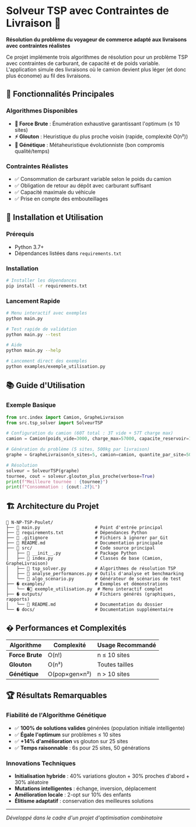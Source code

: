 # Solveur TSP avec Contraintes de Livraison 🚚

**Résolution du problème du voyageur de commerce adapté aux livraisons avec contraintes réalistes**

Ce projet implémente trois algorithmes de résolution pour un problème TSP avec contraintes de carburant, de capacité et de poids variable. L'application simule des livraisons où le camion devient plus léger (et donc plus économe) au fil des livraisons.

## 🎯 **Fonctionnalités Principales**

### **Algorithmes Disponibles**
- **🔬 Force Brute** : Énumération exhaustive garantissant l'optimum (≤ 10 sites)
- **⚡ Glouton** : Heuristique du plus proche voisin (rapide, complexité O(n²))
- **🧬 Génétique** : Métaheuristique évolutionniste (bon compromis qualité/temps)

### **Contraintes Réalistes**
- ✅ Consommation de carburant variable selon le poids du camion
- ✅ Obligation de retour au dépôt avec carburant suffisant
- ✅ Capacité maximale du véhicule
- ✅ Prise en compte des embouteillages

## 🚀 **Installation et Utilisation**

### **Prérequis**
- Python 3.7+
- Dépendances listées dans `requirements.txt`

### **Installation**
```bash
# Installer les dépendances
pip install -r requirements.txt
```

### **Lancement Rapide**
```bash
# Menu interactif avec exemples
python main.py

# Test rapide de validation
python main.py --test

# Aide
python main.py --help

# Lancement direct des exemples
python examples/exemple_utilisation.py
```

## 📚 **Guide d'Utilisation**

### **Exemple Basique**
```python
from src.index import Camion, GrapheLivraison
from src.tsp_solver import SolveurTSP

# Configuration du camion (60T total : 3T vide + 57T charge max)
camion = Camion(poids_vide=3000, charge_max=57000, capacite_reservoir=1000)

# Génération du problème (5 sites, 500kg par livraison)
graphe = GrapheLivraison(n_sites=5, camion=camion, quantite_par_site=500)

# Résolution
solveur = SolveurTSP(graphe)
tournee, cout = solveur.glouton_plus_proche(verbose=True)
print(f"Meilleure tournée : {tournee}")
print(f"Consommation : {cout:.2f}L")
```

## 🏗️ **Architecture du Projet**

```
📁 N-NP-TSP-Poulet/
├── 📄 main.py                     # Point d'entrée principal
├── 📄 requirements.txt            # Dépendances Python
├── 📄 .gitignore                  # Fichiers à ignorer par Git
├── 📄 README.md                   # Documentation principale
├── 📁 src/                        # Code source principal
│   ├── 📄 __init__.py             # Package Python
│   ├── 📄 index.py                # Classes de base (Camion, GrapheLivraison)
│   ├── 📄 tsp_solver.py           # Algorithmes de résolution TSP
│   ├── 📄 analyse_performances.py # Outils d'analyse et benchmarking
│   └── 📄 algo_scenario.py        # Générateur de scénarios de test
├── � examples/                   # Exemples et démonstrations
│   └── �📄 exemple_utilisation.py  # Menu interactif complet
├── � outputs/                    # Fichiers générés (graphiques, rapports)
│   └── 📄 README.md               # Documentation du dossier
└── � docs/                       # Documentation supplémentaire
```

## � **Performances et Complexités**

| Algorithme | Complexité | Usage Recommandé |
|------------|------------|------------------|
| **Force Brute** | O(n!) | n ≤ 10 sites |
| **Glouton** | O(n²) | Toutes tailles |
| **Génétique** | O(pop×gen×n²) | n > 10 sites |

## 🏆 **Résultats Remarquables**

### **Fiabilité de l'Algorithme Génétique**
- ✅ **100% de solutions valides** générées (population initiale intelligente)
- ✅ **Égale l'optimum** sur problèmes ≤ 10 sites  
- ✅ **+14% d'amélioration** vs glouton sur 25 sites
- ✅ **Temps raisonnable** : 6s pour 25 sites, 50 générations

### **Innovations Techniques**
- **Initialisation hybride** : 40% variations glouton + 30% proches d'abord + 30% aléatoire
- **Mutations intelligentes** : échange, inversion, déplacement
- **Amélioration locale** : 2-opt sur 10% des enfants
- **Élitisme adaptatif** : conservation des meilleures solutions

---

*Développé dans le cadre d'un projet d'optimisation combinatoire*